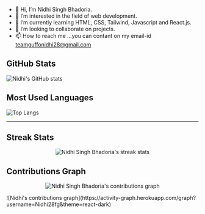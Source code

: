 - 👋 Hi, I’m Nidhi Singh Bhadoria. 
- 👀 I’m interested in the field of web development. 
- 🌱 I’m currently learning HTML, CSS, Tailwind, Javascript and React.js.
- 💞️ I’m looking to collaborate on projects.
- 📫 How to reach me ...you can contant on my email-id teamguffonidhi28@gmail.com
## GitHub Stats
![Nidhi's GitHub stats](https://github-readme-stats.vercel.app/api?username=Nidhi28fg&show_icons=true&count_private=true)
## Most Used Languages
![Top Langs](https://github-readme-stats.vercel.app/api/top-langs/?username=Nidhi28fg&layout=compact)
_____________________________________________________________________________________________________________________________________________________________________________________________
## Streak Stats
<p align="center">
  <img src="https://github-readme-streak-stats.herokuapp.com/?user=Nidhi28fg" alt="Nidhi Singh Bhadoria's streak stats" />
</p>

## Contributions Graph
<p align="center">
  <img src="https://github-readme-activity-graph.cyclic.app/graph?username=Nidhi28fg" alt="Nidhi Singh Bhadoria's contributions graph" />
</p>
![Nidhi's contributions graph](https://activity-graph.herokuapp.com/graph?username=Nidhi28fg&theme=react-dark)

